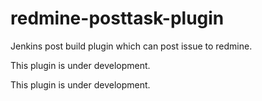 redmine-posttask-plugin
=======================

Jenkins post build plugin which can post issue to redmine.

This plugin is under development.

This plugin is under development.